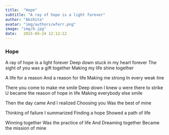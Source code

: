 ```yaml
---
title:  "Hope"
subtitle: "A ray of hope is a light forever"
author: "Akshita"
avatar: "img/authors/wferr.png"
image: "img/b.jpg"
date:   2015-04-24 12:12:12
---
```


### Hope


A ray of hope is a light forever
Deep down stuck in my heart forever
The sight of you was a gift together
Making my life shine together

A life for a reason
And a reason for life
Making me strong 
In every weak line

There you come to make me smile
Deep down I knew u were there to strike
U became the reason of hope in life
Making everybody else smile

Then the day came 
And I realized
Choosing you 
Was the best of mine

Thinking of failure 
I summarized
Finding a hope 
Showed a path of life

Winning together 
Was the practice of life
And Dreaming together
Became the mission of mine

